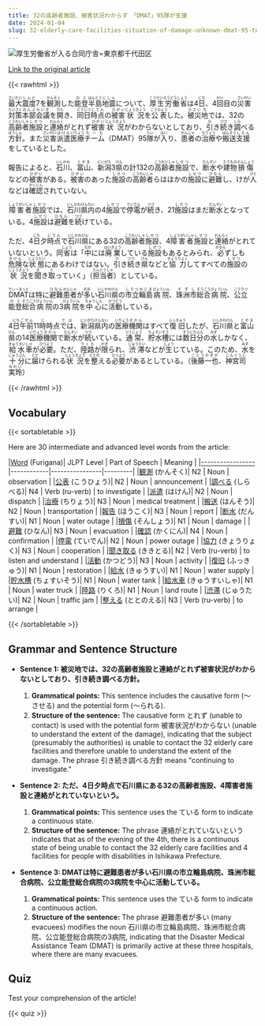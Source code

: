 ```yaml
---
title: 32の高齢者施設、被害状況わからず　「DMAT」95隊が支援
date: 2024-01-04
slug: 32-elderly-care-facilities-situation-of-damage-unknown-dmat-95-teams-providing-support
---
```


![厚生労働省が入る合同庁舎=東京都千代田区](https://www.asahicom.jp/imgopt/img/3dc49d6905/comm_L/AS20240104001621.jpg "厚生労働省が入る合同庁舎=東京都千代田区")

[Link to the original article](https://asahi.com/articles/ASS145F2SS14UTFL00P.html?iref=comtop_7_03)

{{< rawhtml >}}
<p><ruby>最大<rt>さいだい</rt></ruby><ruby>震度<rt>しんど</rt></ruby>7を<ruby>観測<rt>かんそく</rt></ruby>した<ruby>能登<rt>のと</rt></ruby><ruby>半島<rt>はんとう</rt></ruby><ruby>地震<rt>じしん</rt></ruby>について、<ruby>厚生労働省<rt>こうせいろうどうしょう</rt></ruby>は4<ruby>日<rt>にち</rt></ruby>、4<ruby>回<rt>かい</rt></ruby>目の<ruby>災害<rt>さいがい</rt></ruby><ruby>対策<rt>たいさく</rt></ruby><ruby>本部<rt>ほんぶ</rt></ruby><ruby>会議<rt>かいぎ</rt></ruby>を<ruby>開<rt>ひら</rt></ruby>き、<ruby>同日<rt>どうじつ</rt></ruby><ruby>時点<rt>じてん</rt></ruby>の<ruby>被害<rt>ひがい</rt></ruby><ruby>状況<rt>じょうきょう</rt></ruby>を<ruby>公表<rt>こうひょう</rt></ruby>した。<ruby>被災<rt>ひさい</rt></ruby><ruby>地<rt>ち</rt></ruby>では、32の<ruby>高齢者<rt>こうれいしゃ</rt></ruby><ruby>施設<rt>しせつ</rt></ruby>と<ruby>連絡<rt>れんらく</rt></ruby>がとれず<ruby>被害<rt>ひがい</rt></ruby><ruby>状況<rt>じょうきょう</rt></ruby>がわからないとしており、<ruby>引<rt>ひ</rt></ruby>き<ruby>続<rt>つづ</rt></ruby>き<ruby>調<rt>しら</rt></ruby>べる<ruby>方針<rt>ほうしん</rt></ruby>。また<ruby>災害<rt>さいがい</rt></ruby><ruby>派遣<rt>はけん</rt></ruby><ruby>医療<rt>いりょう</rt></ruby><ruby>チーム<rt>ちーむ</rt></ruby>（DMAT）95<ruby>隊<rt>たい</rt></ruby>が<ruby>入<rt>はい</rt></ruby>り、<ruby>患者<rt>かんじゃ</rt></ruby>の<ruby>治療<rt>ちりょう</rt></ruby>や<ruby>搬送<rt>はんそう</rt></ruby><ruby>支援<rt>しえん</rt></ruby>をしているとした。</p>

<p>報告によると、<ruby>石川<rt>いしかわ</rt></ruby>、<ruby>富山<rt>とやま</rt></ruby>、<ruby>新潟<rt>にいがた</rt></ruby>3<ruby>県<rt>けん</rt></ruby>の計132の<ruby>高齢者<rt>こうれいしゃ</rt></ruby><ruby>施設<rt>しせつ</rt></ruby>で、<ruby>断水<rt>だんすい</rt></ruby>や<ruby>建物<rt>たてもの</rt></ruby><ruby>損傷<rt>そんしょう</rt></ruby>などの<ruby>被害<rt>ひがい</rt></ruby>がある。<ruby>被害<rt>ひがい</rt></ruby>のあった<ruby>施設<rt>しせつ</rt></ruby>の<ruby>高齢者<rt>こうれいしゃ</rt></ruby>らはほかの<ruby>施設<rt>しせつ</rt></ruby>に<ruby>避難<rt>ひなん</rt></ruby>し、けが<ruby>人<rt>ひと</rt></ruby>などは<ruby>確認<rt>かくにん</rt></ruby>されていない。</p>

<p><ruby>障害者<rt>しょうがいしゃ</rt></ruby><ruby>施設<rt>しせつ</rt></ruby>では、<ruby>石川<rt>いしかわ</rt></ruby><ruby>県<rt>けん</rt></ruby><ruby>内<rt>ない</rt></ruby>の4<ruby>施設<rt>しせつ</rt></ruby>で<ruby>停電<rt>ていでん</rt></ruby>が<ruby>続<rt>つづ</rt></ruby>き、21<ruby>施設<rt>しせつ</rt></ruby>はまだ<ruby>断水<rt>だんすい</rt></ruby>となっている。4<ruby>施設<rt>しせつ</rt></ruby>は<ruby>避難<rt>ひなん</rt></ruby>を<ruby>続<rt>つづ</rt></ruby>けている。</p>

<p>ただ、4<ruby>日<rt>にち</rt></ruby>夕<ruby>時点<rt>じてん</rt></ruby>で<ruby>石川<rt>いしかわ</rt></ruby><ruby>県<rt>けん</rt></ruby>にある32の<ruby>高齢者<rt>こうれいしゃ</rt></ruby><ruby>施設<rt>しせつ</rt></ruby>、4<ruby>障害者<rt>しょうがいしゃ</rt></ruby><ruby>施設<rt>しせつ</rt></ruby>と<ruby>連絡<rt>れんらく</rt></ruby>がとれていないという。同<ruby>省<rt>しょう</rt></ruby>は「<ruby>中<rt>なか</rt></ruby>には<ruby>廃業<rt>はいぎょう</rt></ruby>している<ruby>施設<rt>しせつ</rt></ruby>もあるとみられ、<ruby>必<rt>かなら</rt></ruby>ずしも<ruby>危険<rt>きけん</rt></ruby>な<ruby>状態<rt>じょうたい</rt></ruby>にあるわけではない。<ruby>引<rt>ひ</rt></ruby>き<ruby>続<rt>つづ</rt></ruby>き<ruby>県<rt>けん</rt></ruby>などと<ruby>協力<rt>きょうりょく</rt></ruby>してすべての<ruby>施設<rt>しせつ</rt></ruby>の<ruby>状況<rt>じょうきょう</rt></ruby>を<ruby>聞<rt>き</rt></ruby>き<ruby>取<rt>と</rt></ruby>っていく」（<ruby>担当者<rt>たんとうしゃ</rt></ruby>）としている。</p>

<p><ruby>DMAT<rt>でぃーまっと</rt></ruby>は特に<ruby>避難<rt>ひなん</rt></ruby><ruby>患者<rt>かんじゃ</rt></ruby>が<ruby>多<rt>おお</rt></ruby>い<ruby>石川<rt>いしかわ</rt></ruby><ruby>県<rt>けん</rt></ruby>の<ruby>市立<rt>しりつ</rt></ruby><ruby>輪島<rt>わじま</rt></ruby><ruby>病院<rt>びょういん</rt></ruby>、<ruby>珠洲<rt>すず</rt></ruby><ruby>市<rt>し</rt></ruby><ruby>総合<rt>そうごう</rt></ruby><ruby>病院<rt>びょういん</rt></ruby>、<ruby>公立<rt>こうりつ</rt></ruby><ruby>能登<rt>のと</rt></ruby><ruby>総合<rt>そうごう</rt></ruby><ruby>病院<rt>びょういん</rt></ruby>の3<ruby>病院<rt>びょういん</rt></ruby>を<ruby>中心<rt>ちゅうしん</rt></ruby>に<ruby>活動<rt>かつどう</rt></ruby>している。</p>

<p>4<ruby>日<rt>にち</rt></ruby><ruby>午前<rt>ごぜん</rt></ruby>11<ruby>時<rt>じ</rt></ruby>時点<ruby>では<rt>では</rt></ruby>、<ruby>新潟<rt>にいがた</rt></ruby><ruby>県<rt>けん</rt></ruby><ruby>内<rt>ない</rt></ruby>の<ruby>医療<rt>いりょう</rt></ruby><ruby>機関<rt>きかん</rt></ruby>はすべて<ruby>復旧<rt>ふっきゅう</rt></ruby>したが、<ruby>石川<rt>いしかわ</rt></ruby><ruby>県<rt>けん</rt></ruby>と<ruby>富山<rt>とやま</rt></ruby><ruby>県<rt>けん</rt></ruby>の14<ruby>医療<rt>いりょう</rt></ruby><ruby>機関<rt>きかん</rt></ruby>で<ruby>断水<rt>だんすい</rt></ruby>が<ruby>続<rt>つづ</rt></ruby>いている。<ruby>通常<rt>つうじょう</rt></ruby>、<ruby>貯水槽<rt>ちょすいそう</rt></ruby>には<ruby>数<rt>すう</rt></ruby><ruby>日<rt>にち</rt></ruby><ruby>分<rt>ぶん</rt></ruby>の<ruby>水<rt>みず</rt></ruby>しかなく、<ruby>給水<rt>きゅうすい</rt></ruby><ruby>車<rt>しゃ</rt></ruby>が<ruby>必要<rt>ひつよう</rt></ruby>。ただ、<ruby>陸路<rt>りくろ</rt></ruby>が<ruby>限<rt>かぎ</rt></ruby>られ、<ruby>渋滞<rt>じゅうたい</rt></ruby>などが<ruby>生<rt>しょう</rt></ruby>じている。このため、<ruby>水<rt>みず</rt></ruby>を<ruby>十分<rt>じゅうぶん</rt></ruby>に<ruby>届<rt>とど</rt></ruby>けられる<ruby>状況<rt>じょうきょう</rt></ruby>を<ruby>整<rt>ととの</rt></ruby>える<ruby>必要<rt>ひつよう</rt></ruby>があるとしている。（<ruby>後藤<rt>ごとう</rt></ruby><ruby>一也<rt>かずや</rt></ruby>、<ruby>神宮司<rt>じんぐうじ</rt></ruby><ruby>実玲<rt>みれい</rt></ruby>）</p>
{{< /rawhtml >}}

## Vocabulary


{{< sortabletable >}}

Here are 30 intermediate and advanced level words from the article:

|[Word](https://jisho.org/search/Word) (Furigana)| JLPT Level | Part of Speech | Meaning |
|[-----------------](https://jisho.org/search/-----------------)|------------|----------------|---------|
|[観測](https://jisho.org/search/%E8%A6%B3%E6%B8%AC) (かんそく)| N2 | Noun | observation |
|[公表](https://jisho.org/search/%E5%85%AC%E8%A1%A8) (こうひょう)| N2 | Noun | announcement |
|[調べる](https://jisho.org/search/%E8%AA%BF%E3%81%B9%E3%82%8B) (しらべる)| N4 | Verb (ru-verb) | to investigate |
|[派遣](https://jisho.org/search/%E6%B4%BE%E9%81%A3) (はけん)| N2 | Noun | dispatch |
|[治療](https://jisho.org/search/%E6%B2%BB%E7%99%82) (ちりょう)| N3 | Noun | medical treatment |
|[搬送](https://jisho.org/search/%E6%90%AC%E9%80%81) (はんそう)| N2 | Noun | transportation |
|[報告](https://jisho.org/search/%E5%A0%B1%E5%91%8A) (ほうこく)| N3 | Noun | report |
|[断水](https://jisho.org/search/%E6%96%AD%E6%B0%B4) (だんすい)| N1 | Noun | water outage |
|[損傷](https://jisho.org/search/%E6%90%8D%E5%82%B7) (そんしょう)| N1 | Noun | damage |
|[避難](https://jisho.org/search/%E9%81%BF%E9%9B%A3) (ひなん)| N3 | Noun | evacuation |
|[確認](https://jisho.org/search/%E7%A2%BA%E8%AA%8D) (かくにん)| N4 | Noun | confirmation |
|[停電](https://jisho.org/search/%E5%81%9C%E9%9B%BB) (ていでん)| N2 | Noun | power outage |
|[協力](https://jisho.org/search/%E5%8D%94%E5%8A%9B) (きょうりょく)| N3 | Noun | cooperation |
|[聞き取る](https://jisho.org/search/%E8%81%9E%E3%81%8D%E5%8F%96%E3%82%8B) (ききとる)| N2 | Verb (ru-verb) | to listen and understand |
|[活動](https://jisho.org/search/%E6%B4%BB%E5%8B%95) (かつどう)| N3 | Noun | activity |
|[復旧](https://jisho.org/search/%E5%BE%A9%E6%97%A7) (ふっきゅう)| N1 | Noun | restoration |
|[給水](https://jisho.org/search/%E7%B5%A6%E6%B0%B4) (きゅうすい)| N1 | Noun | water supply |
|[貯水槽](https://jisho.org/search/%E8%B2%AF%E6%B0%B4%E6%A7%BD) (ちょすいそう)| N1 | Noun | water tank |
|[給水車](https://jisho.org/search/%E7%B5%A6%E6%B0%B4%E8%BB%8A) (きゅうすいしゃ)| N1 | Noun | water truck |
|[陸路](https://jisho.org/search/%E9%99%B8%E8%B7%AF) (りくろ)| N1 | Noun | land route |
|[渋滞](https://jisho.org/search/%E6%B8%8B%E6%BB%9E) (じゅうたい)| N2 | Noun | traffic jam |
|[整える](https://jisho.org/search/%E6%95%B4%E3%81%88%E3%82%8B) (ととのえる)| N3 | Verb (ru-verb) | to arrange |

{{< /sortabletable >}}


## Grammar and Sentence Structure

- **Sentence 1: 被災地では、32の高齢者施設と連絡がとれず被害状況がわからないとしており、引き続き調べる方針。**

    1. **Grammatical points:** This sentence includes the causative form (～させる) and the potential form (～られる). 
    2. **Structure of the sentence:** The causative form とれず (unable to contact) is used with the potential form 被害状況がわからない (unable to understand the extent of the damage), indicating that the subject (presumably the authorities) is unable to contact the 32 elderly care facilities and therefore unable to understand the extent of the damage. The phrase 引き続き調べる方針 means "continuing to investigate."

- **Sentence 2: ただ、4日夕時点で石川県にある32の高齢者施設、4障害者施設と連絡がとれていないという。**

    1. **Grammatical points:** This sentence uses the ている form to indicate a continuous state.
    2. **Structure of the sentence:** The phrase 連絡がとれていないという indicates that as of the evening of the 4th, there is a continuous state of being unable to contact the 32 elderly care facilities and 4 facilities for people with disabilities in Ishikawa Prefecture.

- **Sentence 3: DMATは特に避難患者が多い石川県の市立輪島病院、珠洲市総合病院、公立能登総合病院の3病院を中心に活動している。**

    1. **Grammatical points:** This sentence uses the ている form to indicate a continuous action.
    2. **Structure of the sentence:** The phrase 避難患者が多い (many evacuees) modifies the noun 石川県の市立輪島病院、珠洲市総合病院、公立能登総合病院の3病院, indicating that the Disaster Medical Assistance Team (DMAT) is primarily active at these three hospitals, where there are many evacuees.

## Quiz

Test your comprehension of the article!

{{< quiz >}}